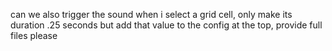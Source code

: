 can we also trigger the sound when i select a grid cell, only make its duration .25 seconds but add that value to the config at the top, provide full files please